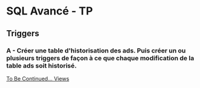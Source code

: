 # SQL Avancé - TP

## Triggers

### A - Créer une table d'historisation des ads. Puis créer un ou plusieurs triggers de façon à ce que chaque modification de la table ads soit historisé.

[To Be Continued... Views](./16-Views.md)